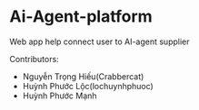 # Ai-Agent-platform

Web app help connect user to AI-agent supplier

Contributors:

* Nguyễn Trọng Hiếu(Crabbercat)
* Huỳnh Phước Lộc(lochuynhphuoc)
* Huỳnh Phước Mạnh
